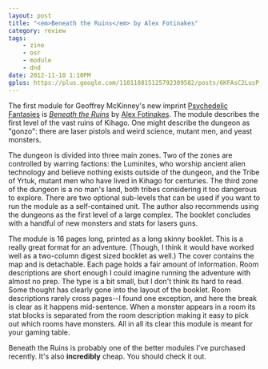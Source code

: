 ```yaml
---
layout: post
title: "<em>Beneath the Ruins</em> by Alex Fotinakes"
category: review
tags:
    - zine
    - osr
    - module
    - dnd
date: 2012-11-10 1:10PM
gplus: https://plus.google.com/110118815125792309582/posts/6KFAsC2LusP
---
```


The first module for Geoffrey McKinney's new imprint [Psychedelic Fantasies][1] is [_Beneath the Ruins_][2] by [Alex Fotinakes][3]. The module describes the first level of the vast ruins of Kihago. One might describe the dungeon as "gonzo": there are laser pistols and weird science, mutant men, and yeast monsters.

The dungeon is divided into three main zones. Two of the zones are controlled by warring factions: the Luminites, who worship ancient alien technology and believe nothing exists outside of the dungeon, and the Tribe of Yrtuk, mutant men who have lived in Kihago for centuries. The third zone of the dungeon is a no man's land, both tribes considering it too dangerous to explore. There are two optional sub-levels that can be used if you want to run the module as a self-contained unit. The author also recommends using the dungeons as the first level of a large complex. The booklet concludes with a handful of new monsters and stats for lasers guns.

The module is 16 pages long, printed as a long skinny booklet. This is a really great format for an adventure. (Though, I think it would have worked well as a two-column digest sized booklet as well.) The cover contains the map and is detachable. Each page holds a fair amount of information. Room descriptions are short enough I could imagine running the adventure with almost no prep. The type is a bit small, but I don't think its hard to read. Some thought has clearly gone into the layout of the booklet. Room descriptions rarely cross pages--I found one exception, and here the break is clear as it happens mid-sentence. When a monster appears in a room its stat blocks is separated from the room description making it easy to pick out which rooms have monsters. All in all its clear this module is meant for your gaming table.

Beneath the Ruins is probably one of the better modules I've purchased recently. It's also **incredibly** cheap. You should check it out.


[1]: http://psychedelicfantasies.blogspot.ca/
[2]: http://psychedelicfantasies.blogspot.ca/2012/08/the-first-psychedelic-fantasies-module.html
[3]: http://wizardsmutantslaserpistols.blogspot.ca/